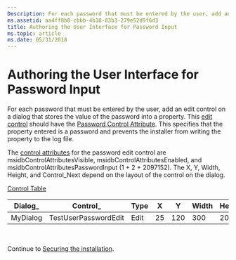 ```yaml
---
Description: For each password that must be entered by the user, add an edit control on a dialog that stores the value of the password into a property.
ms.assetid: aa4ff8b8-cbbb-4b18-83b3-279e52d9f6d3
title: Authoring the User Interface for Password Input
ms.topic: article
ms.date: 05/31/2018
---
```


# Authoring the User Interface for Password Input

For each password that must be entered by the user, add an edit control on a dialog that stores the value of the password into a property. This [edit control](edit-control.md) should have the [Password Control Attribute](password-control-attribute.md). This specifies that the property entered is a password and prevents the installer from writing the property to the log file.

The [control attributes](control-attributes.md) for the password edit control are msidbControlAttributesVisible, msidbControlAttributesEnabled, and msidbControlAttributesPasswordInput (1 + 2 + 2097152). The X, Y, Width, Height, and Control\_Next depend on the layout of the control on the dialog.

[Control Table](control-table.md)



| Dialog\_ | Control\_            | Type | X   | Y   | Width | Height | Attributes | Property         | Text | Control\_Next | Help |
|----------|----------------------|------|-----|-----|-------|--------|------------|------------------|------|---------------|------|
| MyDialog | TestUserPasswordEdit | Edit | 25  | 120 | 300   | 20     | 2097155    | TESTUSERPASSWORD |      | Cancel        |      |



 

Continue to [Securing the installation](securing-the-installation.md).

 

 



